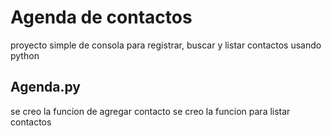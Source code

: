 # Agenda de contactos 
proyecto simple de consola para registrar, buscar y listar contactos usando python
## Agenda.py 
se creo la funcion de agregar contacto
se creo la funcion para listar contactos